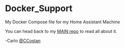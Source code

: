 # Docker_Support
My Docker Compose file for my Home Assistant Machine

You can head back to my [MAIN repo](https://github.com/CCOSTAN/Home-AssistantConfig#-home-assistant-config-by-ccostan) to read all about it. 

-Carlo [@CCostan](https://twitter.com/ccostan)

